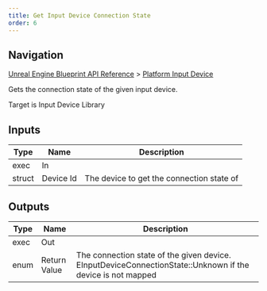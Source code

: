 ```yaml
---
title: Get Input Device Connection State
order: 6
---
```

## Navigation

[Unreal Engine Blueprint API Reference](https://dev.epicgames.com/documentation/en-us/unreal-engine/BlueprintAPI) > [Platform Input Device](https://dev.epicgames.com/documentation/en-us/unreal-engine/BlueprintAPI/PlatformInputDevice)

Gets the connection state of the given input device.

Target is Input Device Library

## Inputs

| Type | Name | Description |
| --- | --- | --- |
| exec | In |  |
| struct | Device Id | The device to get the connection state of |

## Outputs

| Type | Name | Description |
| --- | --- | --- |
| exec | Out |  |
| enum | Return Value | The connection state of the given device. EInputDeviceConnectionState::Unknown if the device is not mapped |
